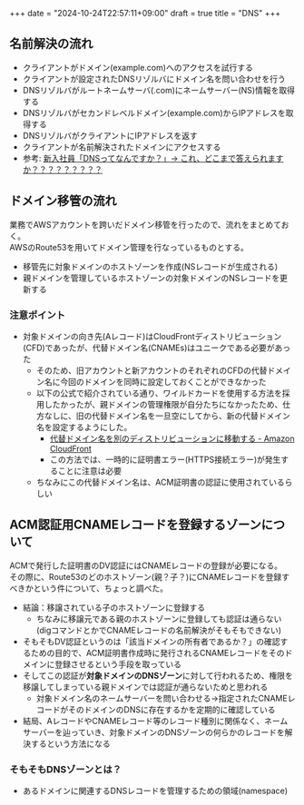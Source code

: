 +++
date = "2024-10-24T22:57:11+09:00"
draft = true
title = "DNS"
+++


## 名前解決の流れ

- クライアントがドメイン(example.com)へのアクセスを試行する
- クライアントが設定されたDNSリゾルバにドメイン名を問い合わせを行う
- DNSリゾルバがルートネームサーバ(.com)にネームサーバー(NS)情報を取得する
- DNSリゾルバがセカンドレベルドメイン(example.com)からIPアドレスを取得する
- DNSリゾルバがクライアントにIPアドレスを返す
- クライアントが名前解決されたドメインにアクセスする
- 参考: [新入社員「DNSってなんですか？」→ これ、どこまで答えられますか？？？？？？？？？](https://zenn.dev/msy/articles/e1e5aed46a3e49)

## ドメイン移管の流れ

業務でAWSアカウントを跨いだドメイン移管を行ったので、流れをまとめておく。  
AWSのRoute53を用いてドメイン管理を行なっているものとする。

- 移管先に対象ドメインのホストゾーンを作成(NSレコードが生成される)
- 親ドメインを管理しているホストゾーンの対象ドメインのNSレコードを更新する

### 注意ポイント

- 対象ドメインの向き先(Aレコード)はCloudFrontディストリビューション(CFD)であったが、代替ドメイン名(CNAMEs)はユニークである必要があった
  - そのため、旧アカウントと新アカウントのそれぞれのCFDの代替ドメイン名に今回のドメインを同時に設定しておくことができなかった
  - 以下の公式で紹介されている通り、ワイルドカードを使用する方法を採用したかったが、親ドメインの管理権限が自分たちになかったため、仕方なしに、旧の代替ドメイン名を一旦空にしてから、新の代替ドメイン名を設定するようにした。
    - [代替ドメイン名を別のディストリビューションに移動する - Amazon CloudFront](https://docs.aws.amazon.com/ja_jp/AmazonCloudFront/latest/DeveloperGuide/alternate-domain-names-move.html)
    - この方法では、一時的に証明書エラー(HTTPS接続エラー)が発生することに注意は必要
  - ちなみにこの代替ドメイン名は、ACM証明書の認証に使用されているらしい

## ACM認証用CNAMEレコードを登録するゾーンについて

ACMで発行した証明書のDV認証にはCNAMEレコードの登録が必要になる。  
その際に、Route53のどのホストゾーン(親？子？)にCNAMEレコードを登録すべきかという件について、ちょっと調べた。

- 結論：移譲されている子のホストゾーンに登録する
  - ちなみに移譲元である親のホストゾーンに登録しても認証は通らない(digコマンドとかでCNAMEレコードの名前解決がそもそもできない)
- そもそもDV認証というのは「該当ドメインの所有者であるか？」の確認するための目的で、ACM証明書作成時に発行されるCNAMEレコードをそのドメインに登録させるという手段を取っている
- そしてこの認証が**対象ドメインのDNSゾーン**に対して行われるため、権限を移譲してしまっている親ドメインでは認証が通らないためと思われる
  - 対象ドメイン名のネームサーバーを問い合わせる→指定されたCNAMEレコードがそのドメインのDNSに存在するかを定期的に確認している
- 結局、AレコードやCNAMEレコード等のレコード種別に関係なく、ネームサーバーを辿っていき、対象ドメインのDNSゾーンの何らかのレコードを解決するという方法になる   

### そもそもDNSゾーンとは？

- あるドメインに関連するDNSレコードを管理するための領域(namespace)
